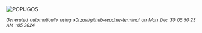 <div align="justify">
<picture>
    <source media="(prefers-color-scheme: dark)" srcset="https://i.ibb.co/9pJt6zL/output-gif.gif">
    <source media="(prefers-color-scheme: light)" srcset="https://i.ibb.co/9pJt6zL/output-gif.gif">
    <img alt="POPUGOS" src="https://i.ibb.co/9pJt6zL/output-gif.gif">
</picture>

<sub><i>Generated automatically using [x0rzavi/github-readme-terminal](https://github.com/x0rzavi/github-readme-terminal) on Mon Dec 30 05:50:23 AM +05 2024</i></sub>
</div>